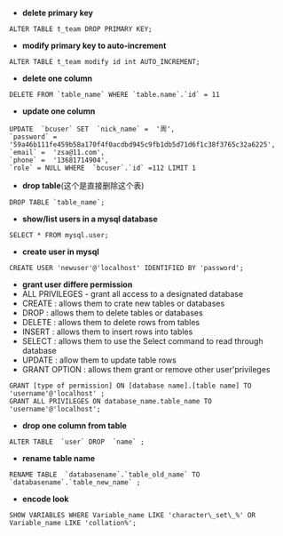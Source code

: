 

- **delete primary key**


```
ALTER TABLE t_team DROP PRIMARY KEY;  
```
- **modify primary key to auto-increment**


```
ALTER TABLE t_team modify id int AUTO_INCREMENT;
```

- **delete one column**

```
DELETE FROM `table_name` WHERE `table.name`.`id` = 11
```

- **update one column**

```
UPDATE  `bcuser` SET  `nick_name` =  '周',
`password` =  '59a46b111fe459b58a170f4f0acdbd945c9fb1db5d71d6f1c38f3765c32a6225',
`email` =  'zsa@11.com',
`phone` =  '13681714904',
`role` = NULL WHERE  `bcuser`.`id` =112 LIMIT 1
```

 - **drop table**(这个是直接删除这个表)

```
DROP TABLE `table_name`;
```


 - **show/list users in a mysql database**

```
SELECT * FROM mysql.user;
```

 - **create user in mysql**
 
```
CREATE USER 'newuser'@'localhost' IDENTIFIED BY 'password';
```

 - **grant user differe permission**
  - ALL PRIVILEGES - grant all access to a designated database
  - CREATE : allows them to crate new tables or databases
  - DROP : allows them to delete tables or databases
  - DELETE : allows them to delete rows from tables
  - INSERT : allows them to insert rows into tables
  - SELECT : allows them to use the Select command to read through database
  - UPDATE : allow them to update table rows
  - GRANT OPTION : allows them grant or remove other user'privileges


```
GRANT [type of permission] ON [database name].[table name] TO 'username'@'localhost' ;
GRANT ALL PRIVILEGES ON database_name.table_name TO 'username'@'localhost';
```

 - **drop one column from  table**

```
ALTER TABLE  `user` DROP  `name` ;
```


 - **rename table name**

```
RENAME TABLE  `databasename`.`table_old_name` TO  `databasename`.`table_new_name` ;
```


 - **encode look**

```
SHOW VARIABLES WHERE Variable_name LIKE 'character\_set\_%' OR Variable_name LIKE 'collation%';
```

